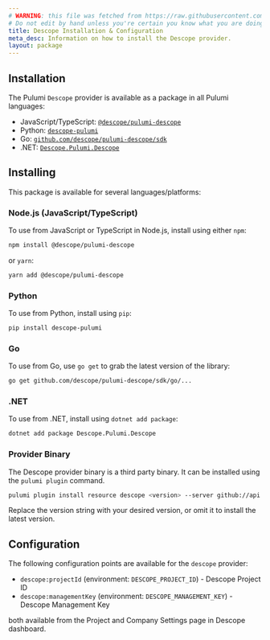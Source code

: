 ```yaml
---
# WARNING: this file was fetched from https://raw.githubusercontent.com/descope/pulumi-descope/v0.1.11/docs/installation-configuration.md
# Do not edit by hand unless you're certain you know what you are doing!
title: Descope Installation & Configuration
meta_desc: Information on how to install the Descope provider.
layout: package
---
```


## Installation

The Pulumi `Descope` provider is available as a package in all Pulumi languages:

- JavaScript/TypeScript: [`@descope/pulumi-descope`](https://www.npmjs.com/package/@descope/pulumi-descope)
- Python: [`descope-pulumi`](https://pypi.org/project/descope-pulumi/)
- Go: [`github.com/descope/pulumi-descope/sdk`](https://pkg.go.dev/github.com/descope/pulumi-descope/sdk)
- .NET: [`Descope.Pulumi.Descope`](https://www.nuget.org/packages/Descope.Pulumi.Descope)

## Installing

This package is available for several languages/platforms:

### Node.js (JavaScript/TypeScript)

To use from JavaScript or TypeScript in Node.js, install using either `npm`:

```bash
npm install @descope/pulumi-descope
```

or `yarn`:

```bash
yarn add @descope/pulumi-descope
```

### Python

To use from Python, install using `pip`:

```bash
pip install descope-pulumi
```

### Go

To use from Go, use `go get` to grab the latest version of the library:

```bash
go get github.com/descope/pulumi-descope/sdk/go/...
```

### .NET

To use from .NET, install using `dotnet add package`:

```bash
dotnet add package Descope.Pulumi.Descope
```

### Provider Binary

The Descope provider binary is a third party binary. It can be installed using the `pulumi plugin` command.

```bash
pulumi plugin install resource descope <version> --server github://api.github.com/descope
```

Replace the version string with your desired version, or omit it to install the latest version.

## Configuration

The following configuration points are available for the `descope` provider:

- `descope:projectId` (environment: `DESCOPE_PROJECT_ID`) - Descope Project ID
- `descope:managementKey` (environment: `DESCOPE_MANAGEMENT_KEY`) - Descope Management Key

both available from the Project and Company Settings page in Descope dashboard.
